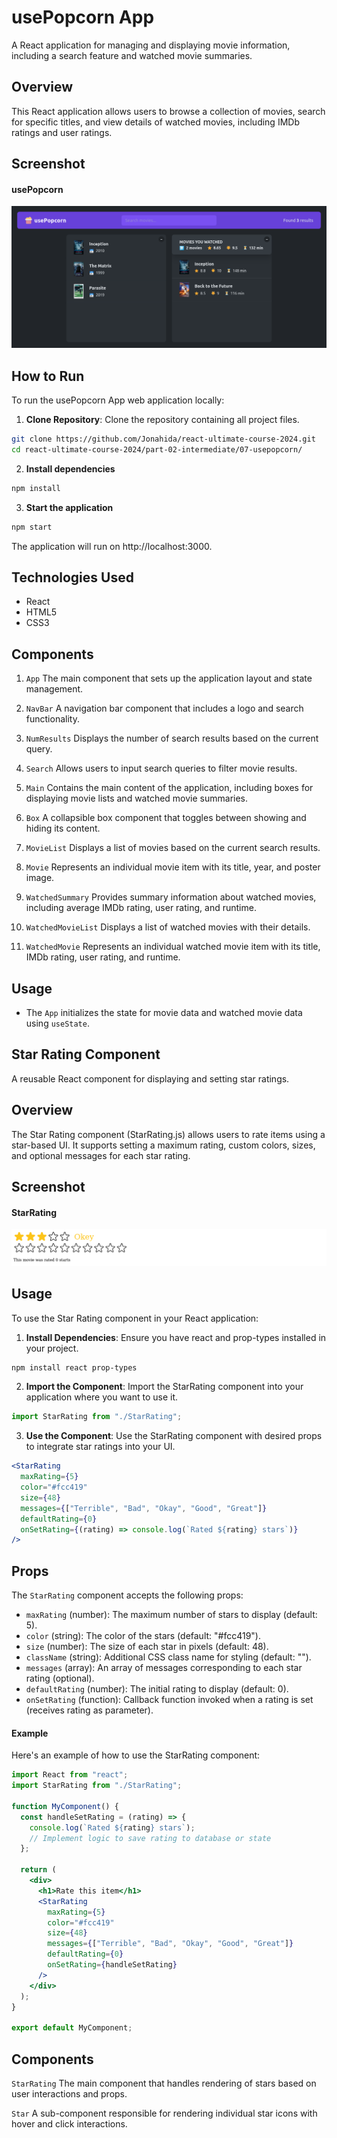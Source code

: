 # usePopcorn App

A React application for managing and displaying movie information, including a search feature and watched movie summaries.

## Overview

This React application allows users to browse a collection of movies, search for specific titles, and view details of watched movies, including IMDb ratings and user ratings.

## Screenshot

#### usePopcorn

![usePopcorn Application Screenshot](screenshot.png)

## How to Run

To run the usePopcorn App web application locally:

1. **Clone Repository**: Clone the repository containing all project files.

```bash
git clone https://github.com/Jonahida/react-ultimate-course-2024.git
cd react-ultimate-course-2024/part-02-intermediate/07-usepopcorn/
```

2. **Install dependencies**

```bash
npm install
```

3. **Start the application**

```bash
npm start
```

The application will run on http://localhost:3000.

## Technologies Used

- React
- HTML5
- CSS3

## Components

1. `App`
   The main component that sets up the application layout and state management.

2. `NavBar`
   A navigation bar component that includes a logo and search functionality.

3. `NumResults`
   Displays the number of search results based on the current query.

4. `Search`
   Allows users to input search queries to filter movie results.

5. `Main`
   Contains the main content of the application, including boxes for displaying movie lists and watched movie summaries.

6. `Box`
   A collapsible box component that toggles between showing and hiding its content.

7. `MovieList`
   Displays a list of movies based on the current search results.

8. `Movie`
   Represents an individual movie item with its title, year, and poster image.

9. `WatchedSummary`
   Provides summary information about watched movies, including average IMDb rating, user rating, and runtime.

10. `WatchedMovieList`
    Displays a list of watched movies with their details.

11. `WatchedMovie`
    Represents an individual watched movie item with its title, IMDb rating, user rating, and runtime.

## Usage

- The `App` initializes the state for movie data and watched movie data using `useState`.

## Star Rating Component

A reusable React component for displaying and setting star ratings.

## Overview

The Star Rating component (StarRating.js) allows users to rate items using a star-based UI. It supports setting a maximum rating, custom colors, sizes, and optional messages for each star rating.

## Screenshot

#### StarRating

![StarRating Screenshot](screenshot_star.png)

## Usage

To use the Star Rating component in your React application:

1. **Install Dependencies**: Ensure you have react and prop-types installed in your project.

```bash
npm install react prop-types
```

2. **Import the Component**: Import the StarRating component into your application where you want to use it.

```jsx
import StarRating from "./StarRating";
```

3. **Use the Component**: Use the StarRating component with desired props to integrate star ratings into your UI.

```jsx
<StarRating
  maxRating={5}
  color="#fcc419"
  size={48}
  messages={["Terrible", "Bad", "Okay", "Good", "Great"]}
  defaultRating={0}
  onSetRating={(rating) => console.log(`Rated ${rating} stars`)}
/>
```

## Props

The `StarRating` component accepts the following props:

- `maxRating` (number): The maximum number of stars to display (default: 5).
- `color` (string): The color of the stars (default: "#fcc419").
- `size` (number): The size of each star in pixels (default: 48).
- `className` (string): Additional CSS class name for styling (default: "").
- `messages` (array): An array of messages corresponding to each star rating (optional).
- `defaultRating` (number): The initial rating to display (default: 0).
- `onSetRating` (function): Callback function invoked when a rating is set (receives rating as parameter).

#### Example

Here's an example of how to use the StarRating component:

```jsx
import React from "react";
import StarRating from "./StarRating";

function MyComponent() {
  const handleSetRating = (rating) => {
    console.log(`Rated ${rating} stars`);
    // Implement logic to save rating to database or state
  };

  return (
    <div>
      <h1>Rate this item</h1>
      <StarRating
        maxRating={5}
        color="#fcc419"
        size={48}
        messages={["Terrible", "Bad", "Okay", "Good", "Great"]}
        defaultRating={0}
        onSetRating={handleSetRating}
      />
    </div>
  );
}

export default MyComponent;
```

## Components

`StarRating`
The main component that handles rendering of stars based on user interactions and props.

`Star`
A sub-component responsible for rendering individual star icons with hover and click interactions.
